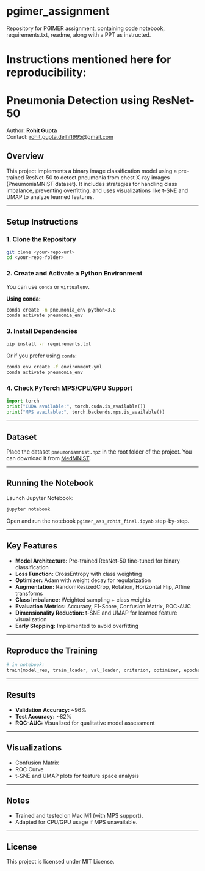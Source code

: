 # pgimer_assignment
Repository for PGIMER assignment, containing code notebook, requirements.txt, readme, along with a PPT as instructed.

# Instructions mentioned here for reproducibility: 

# Pneumonia Detection using ResNet-50

Author: **Rohit Gupta**  
Contact: rohit.gupta.delhi1995@gmail.com

## Overview

This project implements a binary image classification model using a pre-trained ResNet-50 to detect pneumonia from chest X-ray images (PneumoniaMNIST dataset). It includes strategies for handling class imbalance, preventing overfitting, and uses visualizations like t-SNE and UMAP to analyze learned features.

---

## Setup Instructions

### 1. Clone the Repository
```bash
git clone <your-repo-url>
cd <your-repo-folder>
```

### 2. Create and Activate a Python Environment

You can use `conda` or `virtualenv`.

**Using conda:**
```bash
conda create -n pneumonia_env python=3.8
conda activate pneumonia_env
```

### 3. Install Dependencies

```bash
pip install -r requirements.txt
```

Or if you prefer using `conda`:
```bash
conda env create -f environment.yml
conda activate pneumonia_env
```

### 4. Check PyTorch MPS/CPU/GPU Support

```python
import torch
print("CUDA available:", torch.cuda.is_available())
print("MPS available:", torch.backends.mps.is_available())
```

---

## Dataset

Place the dataset `pneumoniamnist.npz` in the root folder of the project. You can download it from [MedMNIST](https://medmnist.com/).

---

## Running the Notebook

Launch Jupyter Notebook:
```bash
jupyter notebook
```
Open and run the notebook `pgimer_ass_rohit_final.ipynb` step-by-step.

---

## Key Features

- **Model Architecture:** Pre-trained ResNet-50 fine-tuned for binary classification
- **Loss Function:** CrossEntropy with class weighting
- **Optimizer:** Adam with weight decay for regularization
- **Augmentation:** RandomResizedCrop, Rotation, Horizontal Flip, Affine transforms
- **Class Imbalance:** Weighted sampling + class weights
- **Evaluation Metrics:** Accuracy, F1-Score, Confusion Matrix, ROC-AUC
- **Dimensionality Reduction:** t-SNE and UMAP for learned feature visualization
- **Early Stopping:** Implemented to avoid overfitting

---

## Reproduce the Training

```python
# in notebook:
train(model_res, train_loader, val_loader, criterion, optimizer, epochs=10)
```

---

## Results

- **Validation Accuracy:** ~96%
- **Test Accuracy:** ~82%
- **ROC-AUC:** Visualized for qualitative model assessment

---

## Visualizations

- Confusion Matrix
- ROC Curve
- t-SNE and UMAP plots for feature space analysis

---

## Notes

- Trained and tested on Mac M1 (with MPS support).
- Adapted for CPU/GPU usage if MPS unavailable.

---

## License

This project is licensed under MIT License.
